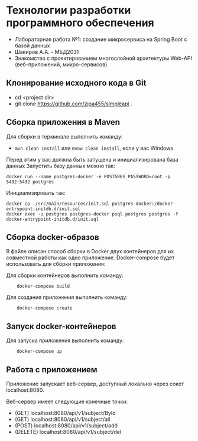 # Технологии разработки программного обеспечения
* Лабораторная работа №1: создание микросервиса на Spring Boot с базой данных
* Шакиров А.А. - МБД2031
* Знакомство с проектированием многослойной архитектуры Web-API (веб-приложений, микро-сервисов)

## Клонирование исходного кода в Git

* cd \<project dir\>
* git clone https://github.com/zipa455/simpleapi .

## Сборка приложения в Maven

Для сборки в терминале выполнить команду:

* ```mvn clean install``` или ```mvnw clean install```, если у вас Windows

Перед этим у вас должна быть запущена и инициализирована база данных
Запустить базу данных можно так:
 ```
 docker run --name postgres-docker -e POSTGRES_PASSWORD=root -p 5432:5432 postgres
```
Инициализировать так: 
```
docker cp ./src/main/resources/init.sql postgres-docker:/docker-entrypoint-initdb.d/init.sql
docker exec -u postgres postgres-docker psql postgres postgres -f docker-entrypoint-initdb.d/init.sql
```
  



## Cборка docker-образов

В файле  описан способ сборки в Docker двух контейнеров для их совместной работы как одно приложение. Docker-compose будет использовать  для сборки приложения:

Для сборки контейнеров выполнить команду:

		docker-compose build

Для создания приложения выполнить команду:

		docker-compose create
		


## Запуск docker-контейнеров

Для запуска приложения выполнить команду:

		docker-compose up
		


## Работа с приложением

Приложение запускает веб-сервер, доступный локально через сокет localhost:8080.



Веб-сервер имеет следующие конечные точки:

* (GET)		localhost:8080/api/v1/subject/ById
* (GET)		localhost:8080/api/v1/subject/all
* (POST)	localhost:8080/api/v1/subject/add
* (DELETE)	localhost:8080/api/v1/subject/del


